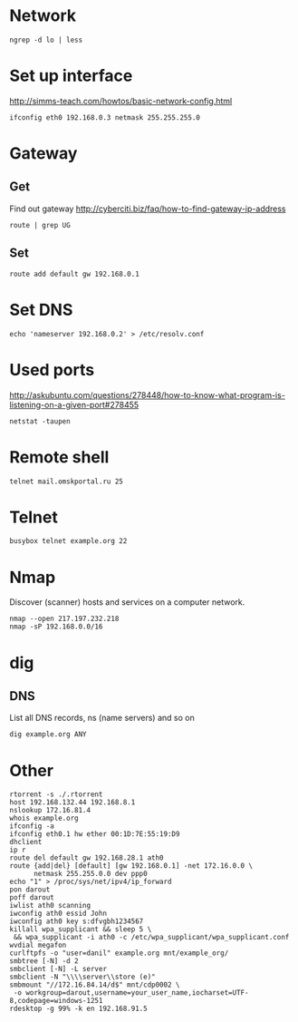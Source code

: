 # Network

    ngrep -d lo | less

# Set up interface

<http://simms-teach.com/howtos/basic-network-config.html>

    ifconfig eth0 192.168.0.3 netmask 255.255.255.0

# Gateway

## Get

Find out gateway <http://cyberciti.biz/faq/how-to-find-gateway-ip-address>

    route | grep UG

## Set

    route add default gw 192.168.0.1

# Set DNS

    echo 'nameserver 192.168.0.2' > /etc/resolv.conf

# Used ports

<http://askubuntu.com/questions/278448/how-to-know-what-program-is-listening-on-a-given-port#278455>

    netstat -taupen

# Remote shell

    telnet mail.omskportal.ru 25

# Telnet

    busybox telnet example.org 22

# Nmap

Discover (scanner) hosts and services on a computer network.

    nmap --open 217.197.232.218
    nmap -sP 192.168.0.0/16

# dig

## DNS

List all DNS records, ns (name servers) and so on

    dig example.org ANY

# Other

    rtorrent -s ./.rtorrent
    host 192.168.132.44 192.168.8.1
    nslookup 172.16.81.4
    whois example.org
    ifconfig -a
    ifconfig eth0.1 hw ether 00:1D:7E:55:19:D9
    dhclient
    ip r
    route del default gw 192.168.28.1 ath0
    route {add|del} [default] [gw 192.168.0.1] -net 172.16.0.0 \
          netmask 255.255.0.0 dev ppp0
    echo "1" > /proc/sys/net/ipv4/ip_forward
    pon darout
    poff darout
    iwlist ath0 scanning
    iwconfig ath0 essid John
    iwconfig ath0 key s:dfvgbh1234567
    killall wpa_supplicant && sleep 5 \
     && wpa_supplicant -i ath0 -c /etc/wpa_supplicant/wpa_supplicant.conf
    wvdial megafon
    curlftpfs -o "user=danil" example.org mnt/example_org/
    smbtree [-N] -d 2
    smbclient [-N] -L server
    smbclient -N "\\\\server\\store (e)"
    smbmount "//172.16.84.14/d$" mnt/cdp0002 \
     -o workgroup=darout,username=your_user_name,iocharset=UTF-8,codepage=windows-1251
    rdesktop -g 99% -k en 192.168.91.5
